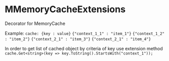 # MMemoryCacheExtensions

Decorator for MemoryCache

Example:
    `cache: {key : value}`
        `{"context_1_1" : "item_1"}`
        `{"context_1_2" : "item_2"}`
        `{"context_2_1" : "item_3"}`
        `{"context_2_1" : "item_4"}`


In order to get list of cached object by criteria of key use extension method
    `cache.Get<string>(key => key.ToString().StartsWith("context_1"));`